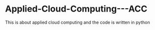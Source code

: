 # Applied-Cloud-Computing---ACC
This is about applied cloud computing and the code is written in python
